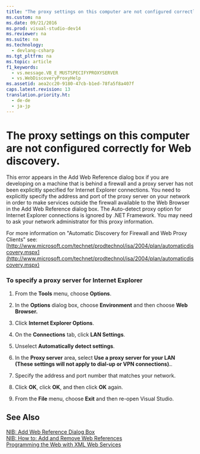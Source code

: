 ```yaml
---
title: "The proxy settings on this computer are not configured correctly for Web discovery."
ms.custom: na
ms.date: 09/21/2016
ms.prod: visual-studio-dev14
ms.reviewer: na
ms.suite: na
ms.technology: 
  - devlang-csharp
ms.tgt_pltfrm: na
ms.topic: article
f1_keywords: 
  - vs.message.VB_E_MUSTSPECIFYPROXYSERVER
  - vs.WebDiscoveryProxyHelp
ms.assetid: aea2cc20-9180-47cb-b1ed-78fa5f8a407f
caps.latest.revision: 13
translation.priority.ht: 
  - de-de
  - ja-jp
---
```

# The proxy settings on this computer are not configured correctly for Web discovery.
This error appears in the Add Web Reference dialog box if you are developing on a machine that is behind a firewall and a proxy server has not been explicitly specified for Internet Explorer connections. You need to explicitly specify the address and port of the proxy server on your network in order to make services outside the firewall available to the Web Browser in the Add Web Reference dialog box. The Auto-detect proxy option for Internet Explorer connections is ignored by .NET Framework. You may need to ask your network administrator for this proxy information.  
  
 For more information on "Automatic Discovery for Firewall and Web Proxy Clients" see: [http://www.microsoft.com/technet/prodtechnol/isa/2004/plan/automaticdiscovery.mspx](http://www.microsoft.com/technet/prodtechnol/isa/2004/plan/automaticdiscovery.mspx)  
  
### To specify a proxy server for Internet Explorer  
  
1.  From the **Tools** menu, choose **Options**.  
  
2.  In the **Options** dialog box, choose **Environment** and then choose **Web Browser.**  
  
3.  Click **Internet Explorer Options**.  
  
4.  On the **Connections** tab, click **LAN Settings**.  
  
5.  Unselect **Automatically detect settings**.  
  
6.  In the **Proxy server** area, select **Use a proxy server for your LAN (These settings will not apply to dial-up or VPN connections).**.  
  
7.  Specify the address and port number that matches your network.  
  
8.  Click **OK**, click **OK**, and then click **OK** again.  
  
9. From the **File** menu, choose **Exit** and then re-open Visual Studio.  
  
## See Also  
 [NIB: Add Web Reference Dialog Box](assetId:///bdf05776-c591-40af-bfd7-e1e2aa1e87b5)   
 [NIB: How to: Add and Remove Web References](assetId:///a7ddaa5d-4672-405b-91b3-39de65d7e3a2)   
 [Programming the Web with XML Web Services](assetId:///2d651a26-73df-4b39-85fa-7913a7d6bee4)